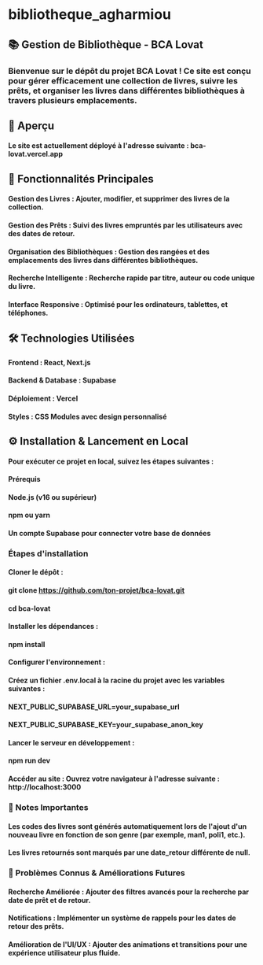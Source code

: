 # bibliotheque_agharmiou
## 📚 Gestion de Bibliothèque - BCA Lovat
### Bienvenue sur le dépôt du projet BCA Lovat ! Ce site est conçu pour gérer efficacement une collection de livres, suivre les prêts, et organiser les livres dans différentes bibliothèques à travers plusieurs emplacements.

## 🚀 Aperçu
#### Le site est actuellement déployé à l'adresse suivante : bca-lovat.vercel.app

## 🎨 Fonctionnalités Principales
#### Gestion des Livres : Ajouter, modifier, et supprimer des livres de la collection.
#### Gestion des Prêts : Suivi des livres empruntés par les utilisateurs avec des dates de retour.
#### Organisation des Bibliothèques : Gestion des rangées et des emplacements des livres dans différentes bibliothèques.
#### Recherche Intelligente : Recherche rapide par titre, auteur ou code unique du livre.
#### Interface Responsive : Optimisé pour les ordinateurs, tablettes, et téléphones.
## 🛠️ Technologies Utilisées
#### Frontend : React, Next.js
#### Backend & Database : Supabase
#### Déploiement : Vercel
#### Styles : CSS Modules avec design personnalisé
## ⚙️ Installation & Lancement en Local
#### Pour exécuter ce projet en local, suivez les étapes suivantes :

#### Prérequis
#### Node.js (v16 ou supérieur)
#### npm ou yarn
#### Un compte Supabase pour connecter votre base de données
### Étapes d'installation
#### Cloner le dépôt :

#### git clone https://github.com/ton-projet/bca-lovat.git

#### cd bca-lovat

#### Installer les dépendances :

#### npm install

#### Configurer l'environnement :

#### Créez un fichier .env.local à la racine du projet avec les variables suivantes :

#### NEXT_PUBLIC_SUPABASE_URL=your_supabase_url
#### NEXT_PUBLIC_SUPABASE_KEY=your_supabase_anon_key

#### Lancer le serveur en développement :

#### npm run dev

#### Accéder au site : Ouvrez votre navigateur à l'adresse suivante : http://localhost:3000


### 📌 Notes Importantes
#### Les codes des livres sont générés automatiquement lors de l'ajout d'un nouveau livre en fonction de son genre (par exemple, man1, poli1, etc.).
#### Les livres retournés sont marqués par une date_retour différente de null.
### 🔧 Problèmes Connus & Améliorations Futures
#### Recherche Améliorée : Ajouter des filtres avancés pour la recherche par date de prêt et de retour.
#### Notifications : Implémenter un système de rappels pour les dates de retour des prêts.
#### Amélioration de l'UI/UX : Ajouter des animations et transitions pour une expérience utilisateur plus fluide.
